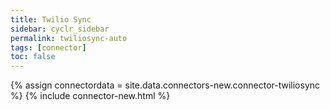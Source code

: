 ```yaml
---
title: Twilio Sync
sidebar: cyclr_sidebar
permalink: twiliosync-auto
tags: [connector]
toc: false
---
```

{% assign connectordata = site.data.connectors-new.connector-twiliosync %}
{% include connector-new.html %}	